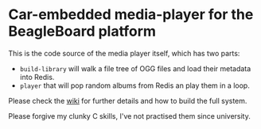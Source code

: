 # Car-embedded media-player for the BeagleBoard platform

This is the code source of the media player itself, which has two parts:

* `build-library` will walk a file tree of OGG files and load their metadata into Redis.
* `player` that will pop random albums from Redis an play them in a loop.

Please check the [wiki](https://github.com/nguillaumin/beagle-carputer/wiki) for further details and how to build the full system.

Please forgive my clunky C skills, I've not practised them since university.

